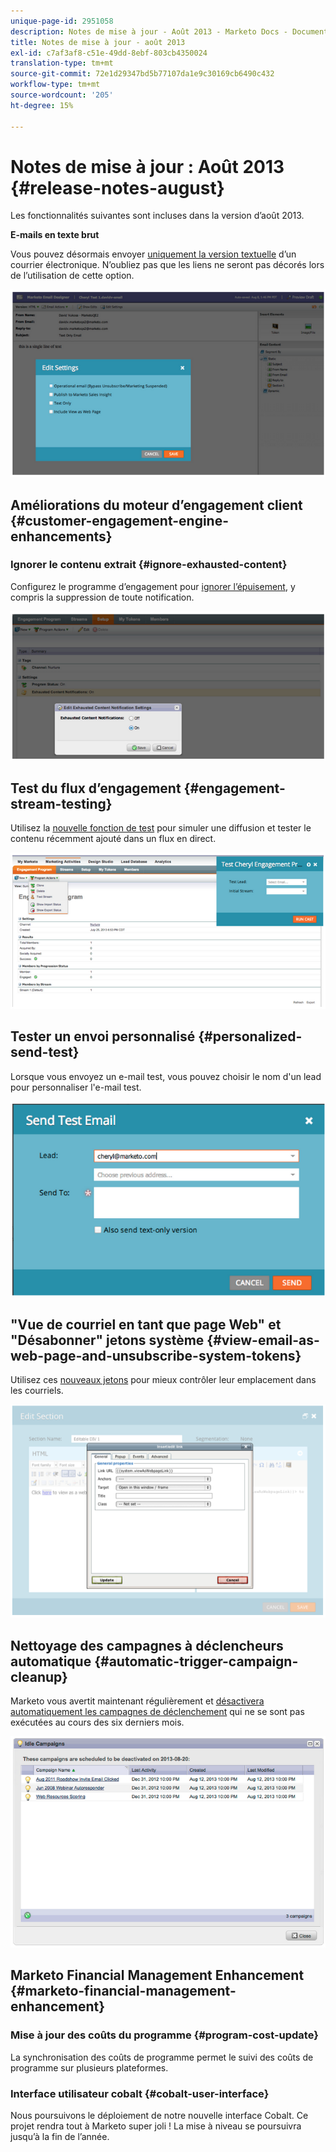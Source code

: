 ```yaml
---
unique-page-id: 2951058
description: Notes de mise à jour - Août 2013 - Marketo Docs - Documentation du produit
title: Notes de mise à jour - août 2013
exl-id: c7af3af8-c51e-49dd-8ebf-803cb4350024
translation-type: tm+mt
source-git-commit: 72e1d29347bd5b77107da1e9c30169cb6490c432
workflow-type: tm+mt
source-wordcount: '205'
ht-degree: 15%

---
```


# Notes de mise à jour : Août 2013 {#release-notes-august}

Les fonctionnalités suivantes sont incluses dans la version d’août 2013.

**E-mails en texte brut**

Vous pouvez désormais envoyer [uniquement la version textuelle](/help/marketo/product-docs/email-marketing/general/creating-an-email/create-a-text-only-email.md) d’un courrier électronique. N’oubliez pas que les liens ne seront pas décorés lors de l’utilisation de cette option.

![](assets/image2014-9-22-16-3a34-3a15.png)

## Améliorations du moteur d’engagement client {#customer-engagement-engine-enhancements}

### Ignorer le contenu extrait {#ignore-exhausted-content}

Configurez le programme d’engagement pour [ignorer l’épuisement](/help/marketo/product-docs/email-marketing/drip-nurturing/using-engagement-programs/disable-and-enable-exhausted-content-notifications.md), y compris la suppression de toute notification.

![](assets/image2014-9-22-16-3a34-3a37.png)

## Test du flux d’engagement {#engagement-stream-testing}

Utilisez la [nouvelle fonction de test](/help/marketo/product-docs/email-marketing/drip-nurturing/engagement-program-streams/test-an-engagement-stream.md) pour simuler une diffusion et tester le contenu récemment ajouté dans un flux en direct.

![](assets/image2014-9-22-16-3a34-3a56.png)

## Tester un envoi personnalisé {#personalized-send-test}

Lorsque vous envoyez un e-mail test, vous pouvez choisir le nom d&#39;un lead pour personnaliser l&#39;e-mail test.

![](assets/image2014-9-22-16-3a35-3a15.png)

## &quot;Vue de courriel en tant que page Web&quot; et &quot;Désabonner&quot; jetons système {#view-email-as-web-page-and-unsubscribe-system-tokens}

Utilisez ces [nouveaux jetons](/help/marketo/product-docs/email-marketing/general/using-tokens/system-tokens-glossary.md) pour mieux contrôler leur emplacement dans les courriels.

![](assets/image2014-9-22-16-3a35-3a38.png)

## Nettoyage des campagnes à déclencheurs automatique {#automatic-trigger-campaign-cleanup}

Marketo vous avertit maintenant régulièrement et [désactivera automatiquement les campagnes de déclenchement](/help/marketo/product-docs/core-marketo-concepts/smart-campaigns/using-smart-campaigns/automatic-trigger-campaign-cleanup.md) qui ne se sont pas exécutées au cours des six derniers mois.

![](assets/image2014-9-22-16-3a36-3a2.png)

## Marketo Financial Management Enhancement {#marketo-financial-management-enhancement}

### Mise à jour des coûts du programme {#program-cost-update}

La synchronisation des coûts de programme permet le suivi des coûts de programme sur plusieurs plateformes.

### Interface utilisateur cobalt {#cobalt-user-interface}

Nous poursuivons le déploiement de notre nouvelle interface Cobalt. Ce projet rendra tout à Marketo super joli ! La mise à niveau se poursuivra jusqu’à la fin de l’année.
